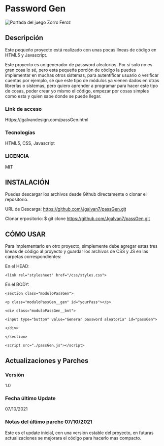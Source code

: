 # Password Gen
![Portada del juego Zorro Feroz](https://jgalvandesign.com/assets/images/project__passGen.jpg)
## Descripción
Este pequeño proyecto está realizado con unas pocas líneas de código en HTML5 y Javascript.

Este proyecto es un generador de password aleatorios. Por sí solo no es gran cosa lo sé, pero esta pequeña porción de código la puedes implementar en muchas otros sistemas, para autentificar usuario o verificar cuentas por ejemplo, sé que este tipo de módulos ya vienen dados en otras librerías o sistemas, pero quiero aprender a programar para hacer este tipo de cosas, poder crear yo mismo el código, empezar por cosas simples como esta y quien sabe donde se puede llegar.


### Link de acceso
Https://jgalvandesign.com/passGen.html


### Tecnologías
HTML5, CSS, Javascript


### LICENCIA
MIT


## INSTALACIÓN
Puedes descargar los archivos desde Github directamente o clonar el repositorio.

URL de Descarga: https://github.com/Jgalvan7/passGen.git

Clonar erpositorio: $ git clone https://github.com/Jgalvan7/passGen.git


## CÓMO USAR
Para implementarlo en otro proyecto, simplemente debe agregar estas tres líneas de código al proyecto y guardar los archivos de CSS y JS en las carpetas correspondientes:


En el HEAD:

``<link rel="stylesheet" href="/css/styles.css">``

En el BODY:

``<section class="moduloPassGen">``

``<p class="moduloPassGen__gen" id="yourPass"></p>``

``<div class="moduloPassGen__bnt">``

``<input type="button" value="Generar password aleatoria" id="passGen">``

``</div>``

``</section>``

``<script src="./passGen.js"></script>``


## Actualizaciones y Parches
### Versión
1.0


### Fecha último Update
07/10/2021


### Notas del último parche 07/10/2021
Este es el update inicial, con una versión estable del proyecto, en futuras actualizaciones se mejorara el código para hacerlo mas compacto.


